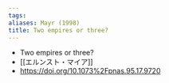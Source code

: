 ```yaml
---
tags: 
aliases: Mayr (1998)
title: Two empires or three?
---
```


- Two empires or three?
- [[エルンスト・マイア]]
- https://doi.org/10.1073%2Fpnas.95.17.9720
